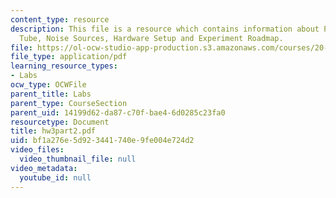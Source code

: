 ```yaml
---
content_type: resource
description: This file is a resource which contains information about Photo Multiplier
  Tube, Noise Sources, Hardware Setup and Experiment Roadmap.
file: https://ol-ocw-studio-app-production.s3.amazonaws.com/courses/20-309-biological-engineering-ii-instrumentation-and-measurement-fall-2006/bf1a276e5d923441740e9fe004e724d2_hw3part2.pdf
file_type: application/pdf
learning_resource_types:
- Labs
ocw_type: OCWFile
parent_title: Labs
parent_type: CourseSection
parent_uid: 14199d62-da87-c70f-bae4-6d0285c23fa0
resourcetype: Document
title: hw3part2.pdf
uid: bf1a276e-5d92-3441-740e-9fe004e724d2
video_files:
  video_thumbnail_file: null
video_metadata:
  youtube_id: null
---
```

